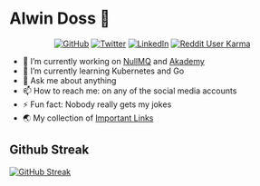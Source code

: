 # Alwin Doss 👋

<p align="center">
  <a href="https://github.com/alwindoss"><img src="https://img.shields.io/github/followers/alwindoss.svg?label=GitHub&style=social" alt="GitHub"></a>
  <a href="https://twitter.com/alwindoss"><img src="https://img.shields.io/twitter/follow/alwindoss?label=Twitter&style=social" alt="Twitter"></a>
  <a href="https://www.linkedin.com/in/alwindoss"><img src="https://img.shields.io/badge/LinkedIn--_.svg?style=social&logo=linkedin" alt="LinkedIn"></a>
  <a href="https://reddit.com/u/alwindoss"><img alt="Reddit User Karma" src="https://img.shields.io/reddit/user-karma/link/alwindoss?style=social"></a>
</p>

- 🔭 I’m currently working on [NullMQ](https://github.com/nullmq/nmq) and [Akademy](https://github.com/alwindoss/akademy)
- 🌱 I’m currently learning Kubernetes and Go
- 💬 Ask me about anything
- 📫 How to reach me: on any of the social media accounts
- ⚡ Fun fact: Nobody really gets my jokes
- 🌏 My collection of [Important Links](https://github.com/alwindoss/alwindoss/wiki/Important-Links)

## Github Streak

[![GitHub Streak](https://github-readme-streak-stats.herokuapp.com/?user=alwindoss)](https://git.io/streak-stats)

<!--
**alwindoss/alwindoss** is a ✨ _special_ ✨ repository because its `README.md` (this file) appears on your GitHub profile.

Here are some ideas to get you started:

- 🔭 I’m currently working on ...
- 🌱 I’m currently learning ...
- 👯 I’m looking to collaborate on ...
- 🤔 I’m looking for help with ...
- 💬 Ask me about ...
- 📫 How to reach me: ...
- 😄 Pronouns: ...
- ⚡ Fun fact: ...
-->


